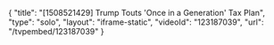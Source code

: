 {
    "title": "[1508521429] Trump Touts 'Once in a Generation' Tax Plan",
    "type": "solo",
    "layout": "iframe-static",
    "videoId": "123187039",
    "url": "\/tvpembed\/123187039"
}